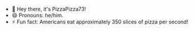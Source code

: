 - 👋 Hey there, it's PizzaPizza73!
- 😄 Pronouns: he/him.
- ⚡ Fun fact: Americans eat approximately 350 slices of pizza per second!

<!---
PizzaPizza73/PizzaPizza73 is a ✨ special ✨ repository because its `README.md` (this file) appears on your GitHub profile.
You can click the Preview link to take a look at your changes.
--->
